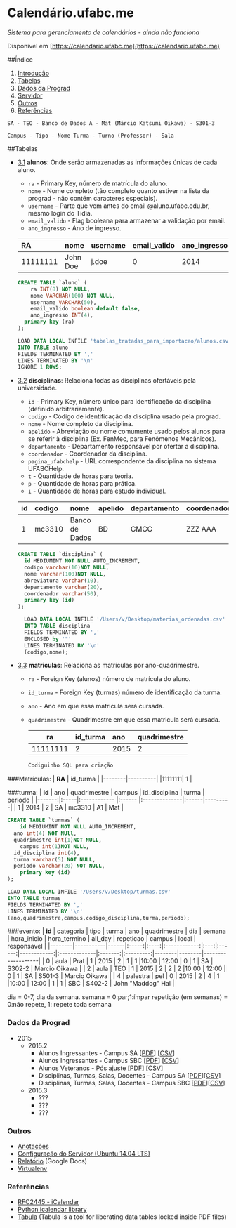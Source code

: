 # Calendário.ufabc.me

*Sistema para gerenciamento de calendários - ainda não funciona*

Disponível em [https://calendario.ufabc.me](https://calendario.ufabc.me)

##Índice
 1. [Introdução](#introducao)
 1. [Tabelas](#tabelas)
 1. [Dados da Prograd](#dados-da-prograd)
 1. [Servidor](#servidor)
 1. [Outros](#outros)
 1. [Referências](#referências)




```
SA - TEO - Banco de Dados A - Mat (Márcio Katsumi Oikawa) - S301-3

Campus - Tipo - Nome Turma - Turno (Professor) - Sala
```

##Tabelas
- [3.1](#3.1) <a name='3.1'></a> **alunos**: Onde serão armazenadas as informações únicas de cada aluno.
	+ `ra` - Primary Key, número de matrícula do aluno.
	+ `nome` - Nome completo (tão completo quanto estiver na lista da prograd - não contém caracteres especiais).
	+ `username` - Parte que vem antes do email @aluno.ufabc.edu.br, mesmo login do Tidia.
	+ `email_valido` - Flag booleana para armazenar a validação por email.
	+ `ano_ingresso` - Ano de ingresso.

	| RA       | nome     | username | email_valido | ano_ingresso |
	|:---------|:---------|:---------|:-------------|:-------------|
	| 11111111 | John Doe | j.doe    | 0            | 2014         |

	```SQL
	CREATE TABLE `aluno` (
		ra INT(8) NOT NULL,
		nome VARCHAR(100) NOT NULL,
		username VARCHAR(50),
		email_valido boolean default false,
		ano_ingresso INT(4),
	  primary key (ra)
	);

	LOAD DATA LOCAL INFILE 'tabelas_tratadas_para_importacao/alunos.csv'
	INTO TABLE aluno
	FIELDS TERMINATED BY ','
	LINES TERMINATED BY '\n'
	IGNORE 1 ROWS;
	```

- [3.2](#3.2) <a name='3.2'></a> **disciplinas**: Relaciona todas as disciplinas ofertáveis pela universidade.
  + `id` - Primary Key, número único para identificação da disciplina (definido arbitrariamente).
  + `codigo` - Código de identificação da disciplina usado pela prograd.
  + `nome` - Nome completo da disciplina.
  + `apelido` - Abreviação ou nome comumente usado pelos alunos para se referir à disciplina (Ex. FenMec, para Fenômenos Mecânicos).
  + `departamento` - Departamento responsável por ofertar a disciplina.
  + `coordenador` - Coordenador da disciplina.
  + `pagina_ufabchelp` - URL correspondente da disciplina no sistema UFABCHelp.
  + `t` - Quantidade de horas para teoria.
  + `p` - Quantidade de horas para prática.
  + `i` - Quantidade de horas para estudo individual.


  | id | codigo  | nome           | apelido | departamento | coordenador | pagina_ufabchelp | t | p | i |
  |----|:--------|:---------------|---------|:------------ |:------------|:-----------------|---|---|---|
  | 1  | mc3310  | Banco de Dados | BD      | CMCC         | ZZZ AAA     | asdad            | 3 | 3 | 3 |

  ```SQL
  CREATE TABLE `disciplina` (
  	id MEDIUMINT NOT NULL AUTO_INCREMENT,
  	codigo varchar(10)NOT NULL,
  	nome varchar(100)NOT NULL,
  	abreviatura varchar(10),
  	departamento varchar(20),
  	coordenador varchar(50),
  	primary key (id)
  );

	LOAD DATA LOCAL INFILE '/Users/v/Desktop/materias_ordenadas.csv'
	INTO TABLE disciplina
	FIELDS TERMINATED BY ','
	ENCLOSED by '"'
	LINES TERMINATED BY '\n'
	(codigo,nome);
	```

- [3.3](#3.3) <a name='3.3'></a> **matriculas**: Relaciona as matrículas por ano-quadrimestre.
  + `ra` - Foreign Key (alunos) número de matrícula do aluno.
  + `id_turma` - Foreign Key (turmas) número de identificação da turma.
  + `ano` - Ano em que essa matricula será cursada.
  + `quadrimestre` - Quadrimestre em que essa matricula será cursada.

	| ra       | id_turma | ano  | quadrimestre |
	|----------|:---------|:-----|--------------|
	| 11111111 | 2        | 2015 | 2            |

	```SQL
	Codiguinho SQL para criação
	```


###Matrículas:
| **RA** | id_turma |
|--------|----------|
|11111111| 1        |



###turma:
| **id** | ano  | quadrimestre | campus | id_disciplina | turma | periodo |
|-------:|:-----|:------------ |:------ |:--------------|:------|---------|
| 1      | 2014 | 2            | SA     |  mc3310       | A1    | Mat     |

```SQL
CREATE TABLE `turmas` (
	id MEDIUMINT NOT NULL AUTO_INCREMENT,
  ano int(4) NOT NUll,
  quadrimestre int(1)NOT NULL,
	campus int(1)NOT NULL,
  id_disciplina int(4),
  turma varchar(5) NOT NULL,
  periodo varchar(20) NOT NULL,
	primary key (id)
);

LOAD DATA LOCAL INFILE '/Users/v/Desktop/turmas.csv'
INTO TABLE turmas
FIELDS TERMINATED BY ','
LINES TERMINATED BY '\n'
(ano,quadrimestre,campus,codigo_disciplina,turma,periodo);
```

###evento:
| **id** | categoria | tipo | turma | ano  | quadrimestre | dia | semana | hora_inicio | hora_termino | all_day | repeticao | campus | local  | responsavel       |
|--------|-----------|------|:-----:|:----:|:------------:|:---:|:------:|------------:|:-------------|:-------:|:---------:|--------|--------|-------------------|
| 0      | aula      | Prat | 1     | 2015 |      2       |  1  |   1    |10:00        | 12:00        |  0      | 1         | SA     | S302-2 | Marcio Oikawa     |
| 2      | aula      | TEO  | 1     | 2015 |      2       |  2  |   2    |10:00        | 12:00        |  0      | 1         | SA     | S501-3 | Marcio Oikawa     |
| 4      | palestra  | pel  | 0     | 2015 |      2       |  4  |   1    |10:00        | 12:00        |  1      | 1         | SBC    | S402-2 | John "Maddog" Hal |

dia = 0-7, dia da semana.
semana = 0:par;1:ímpar
repetição (em semanas) = 0:não repete, 1: repete toda semana


### Dados da Prograd
* 2015
  * 2015.2
    * Alunos Ingressantes - Campus SA [[PDF](original_data/2015.2/turmas_ingressantes_sa_2015.2.pdf)] [[CSV](original_data/2015.2/turmas_ingressantes_sa_2015.2.csv)]
    * Alunos Ingressantes - Campus SBC [[PDF](original_data/2015.2/turmas_ingressantes_sbc_2015.2.pdf)] [[CSV](original_data/2015.2/turmas_ingressantes_sbc_2015.2.csv)]
    * Alunos Veteranos - Pós ajuste [[PDF](original_data/2015.2/matriculas_deferidas_pos_ajuste_2015.2.pdf)] [[CSV](original_data/2015.2/matriculas_deferidas_pos_ajuste_2015.2.csv)]
    * Disciplinas, Turmas, Salas, Docentes - Campus SA [[PDF](original_data/2015.2/turmas_salas_docentes_sa_2015.2.pdf)][[CSV](original_data/2015.2/turmas_salas_docentes_sa_2015.2.csv)]
    * Disciplinas, Turmas, Salas, Docentes - Campus SBC [[PDF](original_data/2015.2/turmas_salas_docentes_sbc_2015.2.pdf)][[CSV](original_data/2015.2/turmas_salas_docentes_sbc_2015.2.csv)]
  * 2015.3
    * ???
    * ???
    * ???

### Outros

* [Anotações](anotacoes.md)
* [Configuração do Servidor (Ubuntu 14.04 LTS)](configuracao_servidor.md)
* [Relatório](https://docs.google.com/document/d/1yTcExg9jd4L8NK4ZYPBjoMs3henpSFsJALr9l5_Di2E/pub) (Google Docs)
* [Virtualenv](http://www.dabapps.com/blog/introduction-to-pip-and-virtualenv-python/)


### Referências
* [RFC2445 - iCalendar](https://www.ietf.org/rfc/rfc2445.txt)
* [Python icalendar library](https://pypi.python.org/pypi/icalendar/3.9.0)
* [Tabula](http://tabula.technology/) (Tabula is a tool for liberating data tables locked inside PDF files)
